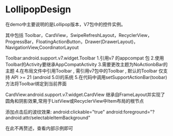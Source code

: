 # LollipopDesign
在demo中主要说明的是Lollipop版本，V7包中的控件实例。

其中包括
Toolbar，CardView，SwipeRefreshLayout，RecyclerView，ProgressBar，FloatingActionButton，Drawer(DrawerLayout)，
NavigationView,CoordinatorLayout

Toolbar:android.support.v7.widget.Toolbar
1.引用v7 的appcompat 包
2.使用Toolbar的Activity要继承AppCompatActivity
3.需要更改主题为NoActionbBar的主题
4.在布局文件中引用Toolbar , 需引用v7包中的Toolbar , 默认的Toolbar 仅支持 API >= 21 (android 5.0)的系统
5.在代码中调用setSupportActionBar(toobar) 方法将Toolbar绑定到当前界面


CardView:android.support.v7.widget.CardView
继承自FrameLayout并实现了圆角和阴影效果,常用于ListView或RecyclerView中Item布局的根节点

添加点击后的波纹效果:
  android:clickable="true"
  android:foreground="?android:attr/selectableItemBackground"

在此不再赘述，查看内部示例即可